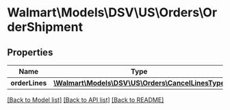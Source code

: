 # Walmart\Models\DSV\US\Orders\OrderShipment

## Properties

Name | Type | Description | Notes
------------ | ------------- | ------------- | -------------
**orderLines** | [**\Walmart\Models\DSV\US\Orders\CancelLinesType**](CancelLinesType.md) |  |


[[Back to Model list]](./) [[Back to API list]](../../../../../README.md#supported-apis) [[Back to README]](../../../../../README.md)
